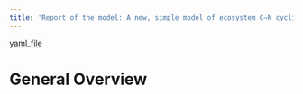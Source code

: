 ```yaml
---
title: 'Report of the model: A new, simple model of ecosystem C–N cycling and interactions (ACONITE), version: 1'
---
```

[yaml_file](data/VerosTestModels/Thomas2014GeosciModelDev.yaml)  
  
  
  
# General Overview  
  
